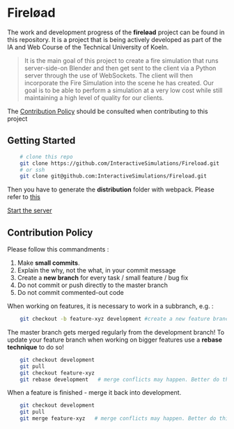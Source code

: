 # Fireløad

The work and development progress of the **fireløad** project can be found in this repository. It is a project that is being actively developed as part of the IA and Web Course of the Technical University of Koeln.

> It is the main goal of this project to create a fire simulation that runs server-side-on Blender and then get sent to the client via a Python server through the use of WebSockets.
> The client will then incorporate the Fire Simulation into the scene he has created.
> Our goal is to be able to perform a simulation at a very low cost while still maintaining a high level of quality for our clients.

The [Contribution Policy](#contribution-policy) should be consulted when contributing to this project

## Getting Started
```bash
    # clone this repo
    git clone https://github.com/InteractiveSimulations/Fireload.git
    # or ssh
    git clone git@github.com:InteractiveSimulations/Fireload.git
```
Then you have to generate the **distribution** folder with webpack.
Please refer to [this](ThreeClient/README.md#generate-distribution-folder)


[Start the server](Server/README.md#instructions)


## Contribution Policy
Please follow this commandments :

1. Make **small commits**.
2. Explain the why, not the what, in your commit message
3. Create a **new branch** for every task / small feature / bug fix
4. Do not commit or push directly to the master branch
5. Do not commit commented-out code

When working on features, it is necessary to work in a subbranch, e.g. :

```bash
    git checkout -b feature-xyz development #create a new feature branch from main
```

The master branch gets merged regularly from the development branch! To update your feature branch when working on bigger features use a **rebase technique** to do so!

```bash
    git checkout development
    git pull
    git checkout feature-xyz
    git rebase development   # merge conflicts may happen. Better do this step in an IDE!
```

When a feature is finished - merge it back into development.

```bash
    git checkout development
    git pull
    git merge feature-xyz   # merge conflicts may happen. Better do this step in an IDE!
```

